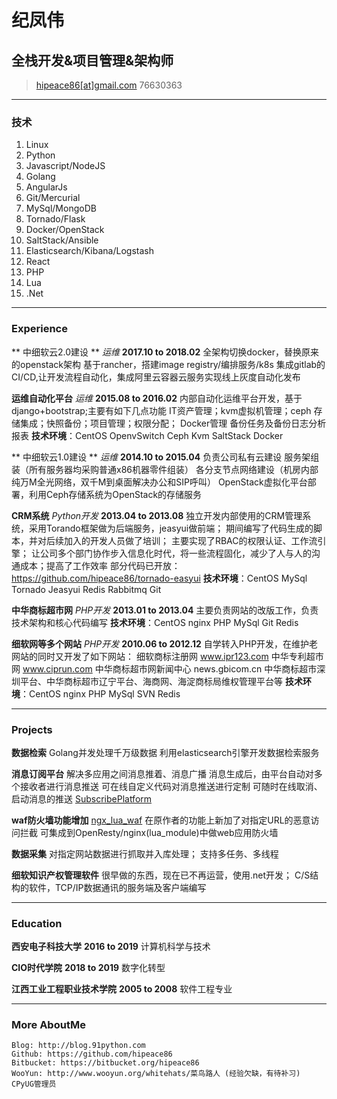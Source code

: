 # 纪凤伟
## 全栈开发&项目管理&架构师

> [hipeace86[at]gmail.com](mailto:hipeace86@gmail.com)
> 76630363

------

### 技术

1. Linux
1. Python
1. Javascript/NodeJS
1. Golang
1. AngularJs
1. Git/Mercurial
1. MySql/MongoDB
1. Tornado/Flask
1. Docker/OpenStack
1. SaltStack/Ansible
1. Elasticsearch/Kibana/Logstash
1. React
1. PHP
1. Lua
1. .Net

------

### Experience

** 中细软云2.0建设 **    *运维*     __2017.10 to 2018.02__
   全架构切换docker，替换原来的openstack架构
   基于rancher，搭建image registry/编排服务/k8s
   集成gitlab的CI/CD,让开发流程自动化，集成阿里云容器云服务实现线上灰度自动化发布

**运维自动化平台**    *运维*    __2015.08 to 2016.02__
    内部自动化运维平台开发，基于django+bootstrap;主要有如下几点功能
    IT资产管理；kvm虚拟机管理；ceph 存储集成；快照备份；项目管理；权限分配； Docker管理
    备份任务及备份日志分析报表
    **技术环境**：CentOS OpenvSwitch Ceph Kvm SaltStack Docker

** 中细软云1.0建设 **    *运维*     __2014.10 to 2015.04__
    负责公司私有云建设
    服务架组装（所有服务器均采购普通x86机器零件组装）
    各分支节点网络建设（机房内部纯万M全光网络，双千M到桌面解决办公和SIP呼叫）
    OpenStack虚拟化平台部署，利用Ceph存储系统为OpenStack的存储服务

**CRM系统**    *Python开发*     __2013.04 to 2013.08__
    独立开发内部使用的CRM管理系统，采用Torando框架做为后端服务，jeasyui做前端；
    期间编写了代码生成的脚本，并对后续加入的开发人员做了培训；
    主要实现了RBAC的权限认证、工作流引擎；
    让公司多个部门协作步入信息化时代，将一些流程固化，减少了人与人的沟通成本；提高了工作效率
    部分代码已开放：https://github.com/hipeace86/tornado-easyui
    **技术环境**：CentOS MySql Tornado Jeasyui Redis Rabbitmq Git

**中华商标超市网**    *PHP开发*     __2013.01 to 2013.04__
    主要负责网站的改版工作，负责技术架构和核心代码编写
    **技术环境**：CentOS nginx PHP MySql Git Redis

**细软网等多个网站**    *PHP开发*     __2010.06 to 2012.12__
    自学转入PHP开发，在维护老网站的同时又开发了如下网站：
    细软商标注册网 www.ipr123.com
    中华专利超市网 www.ciprun.com
    中华商标超市网新闻中心 news.gbicom.cn
    中华商标超市深圳平台、中华商标超市辽宁平台、海商网、海淀商标局维权管理平台等
    **技术环境**：CentOS nginx PHP MySql SVN Redis


------

### Projects

**数据检索**
    Golang并发处理千万级数据
    利用elasticsearch引擎开发数据检索服务

**消息订阅平台**
    解决多应用之间消息推着、消息广播
    消息生成后，由平台自动对多个接收者进行消息推送
    可在线自定义代码对消息推送进行定制
    可随时在线取消、启动消息的推送
    [SubscribePlatform](https://github.com/hipeace86/SubscribePlatform)


**waf防火墙功能增加**
    [ngx_lua_waf](https://github.com/hipeace86/ngx_lua_waf)
    在原作者的功能上新加了对指定URL的恶意访问拦截
    可集成到OpenResty/nginx(lua_module)中做web应用防火墙


**数据采集**
    对指定网站数据进行抓取并入库处理；
    支持多任务、多线程

**细软知识产权管理软件**
    很早做的东西，现在已不再运营，使用.net开发；
    C/S结构的软件，TCP/IP数据通讯的服务端及客户端编写

------

### Education

**西安电子科技大学** __2016 to 2019__
	计算机科学与技术

**CIO时代学院** __2018 to 2019__
	数字化转型

**江西工业工程职业技术学院** __2005 to 2008__
	软件工程专业

-------


### More AboutMe

    Blog: http://blog.91python.com
    Github: https://github.com/hipeace86
    Bitbucket: https://bitbucket.org/hipeace86
    WooYun: http://www.wooyun.org/whitehats/菜鸟路人 (经验欠缺，有待补习)
    CPyUG管理员
